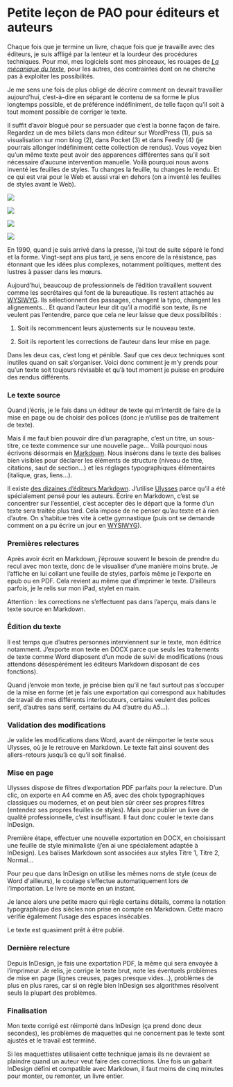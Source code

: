 # Petite leçon de PAO pour éditeurs et auteurs

Chaque fois que je termine un livre, chaque fois que je travaille avec des éditeurs, je suis affligé par la lenteur et la lourdeur des procédures techniques. Pour moi, mes logiciels sont mes pinceaux, les rouages de [*La mécanique du texte*](http://tcrouzet.com/la-mecanique-du-texte/), pour les autres, des contraintes dont on ne cherche pas à exploiter les possibilités.

Je me sens une fois de plus obligé de décrire comment on devrait travailler aujourd’hui, c’est-à-dire en séparant le contenu de sa forme le plus longtemps possible, et de préférence indéfiniment, de telle façon qu’il soit à tout moment possible de corriger le texte.

Il suffit d’avoir blogué pour se persuader que c’est la bonne façon de faire. Regardez un de mes billets dans mon éditeur sur WordPress (1), puis sa visualisation sur mon blog (2), dans Pocket (3) et dans Feedly (4) (je pourrais allonger indéfiniment cette collection de rendus). Vous voyez bien qu’un même texte peut avoir des apparences différentes sans qu’il soit nécessaire d’aucune intervention manuelle. Voilà pourquoi nous avons inventé les feuilles de styles. Tu changes la feuille, tu changes le rendu. Et ce qui est vrai pour le Web et aussi vrai en dehors (on a inventé les feuilles de styles avant le Web).

![](https://tcrouzet.com/images_tc/2017/02/pao1.png)

![](https://tcrouzet.com/images_tc/2017/02/PAO2.png)

![](https://tcrouzet.com/images_tc/2017/02/pao3.png)

![](https://tcrouzet.com/images_tc/2017/02/pao4.png)

En 1990, quand je suis arrivé dans la presse, j’ai tout de suite séparé le fond et la forme. Vingt-sept ans plus tard, je sens encore de la résistance, pas étonnant que les idées plus complexes, notamment politiques, mettent des lustres à passer dans les mœurs.

Aujourd’hui, beaucoup de professionnels de l’édition travaillent souvent comme les secrétaires qui font de la bureautique. Ils restent attachés au [WYSIWYG](https://fr.wikipedia.org/wiki/What_you_see_is_what_you_get). Ils sélectionnent des passages, changent la typo, changent les alignements… Et quand l’auteur leur dit qu’il a modifié son texte, ils ne veulent pas l’entendre, parce que cela ne leur laisse que deux possibilités :

1. Soit ils recommencent leurs ajustements sur le nouveau texte.

2. Soit ils reportent les corrections de l’auteur dans leur mise en page.

Dans les deux cas, c’est long et pénible. Sauf que ces deux techniques sont inutiles quand on sait s’organiser. Voici donc comment je m’y prends pour qu’un texte soit toujours révisable et qu’à tout moment je puisse en produire des rendus différents.

### Le texte source

Quand j’écris, je le fais dans un éditeur de texte qui m’interdit de faire de la mise en page ou de choisir des polices (donc je n’utilise pas de traitement de texte).

Mais il me faut bien pouvoir dire d’un paragraphe, c’est un titre, un sous-titre, ce texte commence sur une nouvelle page… Voilà pourquoi nous écrivons désormais en [Markdown](https://fr.wikipedia.org/wiki/Markdown). Nous insérons dans le texte des balises bien visibles pour déclarer les éléments de structure (niveau de titre, citations, saut de section…) et les réglages typographiques élémentaires (italique, gras, liens…).

Il existe [des dizaines d’éditeurs Markdown](http://tcrouzet.com/2016/10/19/les-outils-de-lecrivain/). J’utilise [Ulysses](https://www.ulyssesapp.com/) parce qu’il a été spécialement pensé pour les auteurs. Écrire en Markdown, c’est se concentrer sur l’essentiel, c’est accepter dès le départ que la forme d’un texte sera traitée plus tard. Cela impose de ne penser qu’au texte et à rien d’autre. On s’habitue très vite à cette gymnastique (puis ont se demande comment on a pu écrire un jour en [WYSIWYG](https://fr.wikipedia.org/wiki/What_you_see_is_what_you_get)).

### Premières relectures

Après avoir écrit en Markdown, j’éprouve souvent le besoin de prendre du recul avec mon texte, donc de le visualiser d’une manière moins brute. Je l’affiche en lui collant une feuille de styles, parfois même je l’exporte en epub ou en PDF. Cela revient au même que d’imprimer le texte. D’ailleurs parfois, je le relis sur mon iPad, stylet en main.

Attention : les corrections ne s’effectuent pas dans l’aperçu, mais dans le texte source en Markdown.

### Édition du texte

Il est temps que d’autres personnes interviennent sur le texte, mon éditrice notamment. J’exporte mon texte en DOCX parce que seuls les traitements de texte comme Word disposent d’un mode de suivi de modifications (nous attendons désespérément les éditeurs Markdown disposant de ces fonctions).

Quand j’envoie mon texte, je précise bien qu’il ne faut surtout pas s’occuper de la mise en forme (et je fais une exportation qui correspond aux habitudes de travail de mes différents interlocuteurs, certains veulent des polices serif, d’autres sans serif, certains du A4 d’autre du A5…).

### Validation des modifications

Je valide les modifications dans Word, avant de réimporter le texte sous Ulysses, où je le retrouve en Markdown. Le texte fait ainsi souvent des allers-retours jusqu’à ce qu’il soit finalisé.

### Mise en page

Ulysses dispose de filtres d’exportation PDF parfaits pour la relecture. D’un clic, on exporte en A4 comme en A5, avec des choix typographiques classiques ou modernes, et on peut bien sûr créer ses propres filtres (entendez ses propres feuilles de styles). Mais pour publier un livre de qualité professionnelle, c’est insuffisant. Il faut donc couler le texte dans InDesign.

Première étape, effectuer une nouvelle exportation en DOCX, en choisissant une feuille de style minimaliste (j’en ai une spécialement adaptée à InDesign). Les balises Markdown sont associées aux styles Titre 1, Titre 2, Normal…

Pour peu que dans InDesign on utilise les mêmes noms de style (ceux de Word d'ailleurs), le coulage s’effectue automatiquement lors de l’importation. Le livre se monte en un instant.

Je lance alors une petite macro qui règle certains détails, comme la notation typographique des siècles non prise en compte en Markdown. Cette macro vérifie également l’usage des espaces insécables.

Le texte est quasiment prêt à être publié.

### Dernière relecture

Depuis InDesign, je fais une exportation PDF, la même qui sera envoyée à l’imprimeur. Je relis, je corrige le texte brut, note les éventuels problèmes de mise en page (lignes creuses, pages presque vides…), problèmes de plus en plus rares, car si on règle bien InDesign ses algorithmes résolvent seuls la plupart des problèmes.

### Finalisation

Mon texte corrigé est réimporté dans InDesign (ça prend donc deux secondes), les problèmes de maquettes qui ne concernent pas le texte sont ajustés et le travail est terminé.

Si les maquettistes utilisaient cette technique jamais ils ne devraient se plaindre quand un auteur veut faire des corrections. Une fois un gabarit InDesign défini et compatible avec Markdown, il faut moins de cinq minutes pour monter, ou remonter, un livre entier.